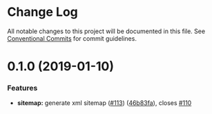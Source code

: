 # Change Log

All notable changes to this project will be documented in this file.
See [Conventional Commits](https://conventionalcommits.org) for commit guidelines.

<a name="0.1.0"></a>
# 0.1.0 (2019-01-10)


### Features

* **sitemap:** generate xml sitemap ([#113](https://github.com/gridsome/gridsome/tree/master/packages/plugin-sitemap/issues/113)) ([46b83fa](https://github.com/gridsome/gridsome/tree/master/packages/plugin-sitemap/commit/46b83fa)), closes [#110](https://github.com/gridsome/gridsome/tree/master/packages/plugin-sitemap/issues/110)
